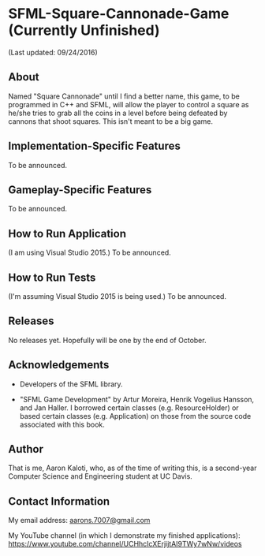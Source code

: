 # SFML-Square-Cannonade-Game (Currently Unfinished)

(Last updated: 09/24/2016)

About
-----

Named "Square Cannonade" until I find a better name, this game, 
to be programmed in C++ and SFML, will allow the player to control
a square as he/she tries to grab all the coins in a level before
being defeated by cannons that shoot squares.
This isn't meant to be a big game.

Implementation-Specific Features
--------------------------------

To be announced.

Gameplay-Specific Features
--------------------------

To be announced.

How to Run Application
----------------------

(I am using Visual Studio 2015.)
To be announced.

How to Run Tests
----------------

(I'm assuming Visual Studio 2015 is being used.)
To be announced.

Releases
--------

No releases yet. Hopefully will be one by the end of October.


Acknowledgements
----------------

* Developers of the SFML library.

* "SFML Game Development" by Artur Moreira, Henrik Vogelius
Hansson, and Jan Haller. I borrowed certain classes (e.g.
ResourceHolder) or based certain classes (e.g. Application) on those from the
source code associated with this book.

Author
------

That is me, Aaron Kaloti, who, as of the time of writing this,
is a second-year Computer Science and Engineering
student at UC Davis.

Contact Information
-------------------

My email address: aarons.7007@gmail.com

My YouTube channel (in which I demonstrate my finished applications):
https://www.youtube.com/channel/UCHhcIcXErjijtAI9TWy7wNw/videos